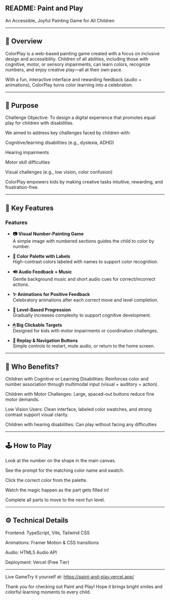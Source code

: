 README: Paint and Play
---

An Accessible, Joyful Painting Game for All Children

---
👶 Overview
-
ColorPlay is a web-based painting game created with a focus on inclusive design and accessibility. Children of all abilities, including those with cognitive, motor, or sensory impairments, can learn colors, recognize numbers, and enjoy creative play—all at their own pace.

With a fun, interactive interface and rewarding feedback (audio + animations), ColorPlay turns color learning into a celebration.

---
🎯 Purpose
-
Challenge Objective:
To design a digital experience that promotes equal play for children with disabilities.

We aimed to address key challenges faced by children with:

Cognitive/learning disabilities (e.g., dyslexia, ADHD)

Hearing impairments

Motor skill difficulties

Visual challenges (e.g., low vision, color confusion)

ColorPlay empowers kids by making creative tasks intuitive, rewarding, and frustration-free.

---

🧩 Key Features
-

### Features

- **📷 Visual Number-Painting Game**  
  A simple image with numbered sections guides the child to color by number.

- **🎨 Color Palette with Labels**  
  High-contrast colors labeled with names to support color recognition.

- **🔊 Audio Feedback + Music**  
  Gentle background music and short audio cues for correct/incorrect actions.

- **✨ Animations for Positive Feedback**  
  Celebratory animations after each correct move and level completion.

- **🧠 Level-Based Progression**  
  Gradually increases complexity to support cognitive development.

- **🖱 Big Clickable Targets**  
  Designed for kids with motor impairments or coordination challenges.

- **🔁 Replay & Navigation Buttons**  
  Simple controls to restart, mute audio, or return to the home screen.

---
🧒 Who Benefits?
-

Children with Cognitive or Learning Disabilities:
Reinforces color and number association through multimodal input (visual + auditory + action).

Children with Motor Challenges:
Large, spaced-out buttons reduce fine motor demands.

Low Vision Users:
Clean interface, labeled color swatches, and strong contrast support visual clarity.

Children with hearing disabilities:
Can play without facing any difficulties

---

🕹️ How to Play
-
Look at the number on the shape in the main canvas.

See the prompt for the matching color name and swatch.

Click the correct color from the palette.

Watch the magic happen as the part gets filled in!

Complete all parts to move to the next fun level.

---

⚙️ Technical Details
-
Frontend: TypeScript, Vite, Tailwind CSS

Animations: Framer Motion & CSS transitions

Audio: HTML5 Audio API

Deployment: Vercel (Free Tier)



---
 Live GameTry it yourself at: https://paint-and-play.vercel.app/


Thank you for checking out Paint and Play! Hope it brings bright smiles and colorful learning moments to every child.
